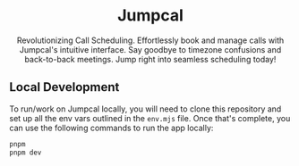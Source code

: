 <h1 align="center">Jumpcal</h1>
<p align="center">Revolutionizing Call Scheduling. Effortlessly book and manage calls with Jumpcal's intuitive interface. Say goodbye to timezone confusions and back-to-back meetings. Jump right into seamless scheduling today!</p>

## Local Development

To run/work on Jumpcal locally, you will need to clone this repository and set up all the env vars outlined in the `env.mjs` file.
Once that's complete, you can use the following commands to run the app locally:

```bash
pnpm
pnpm dev
```
